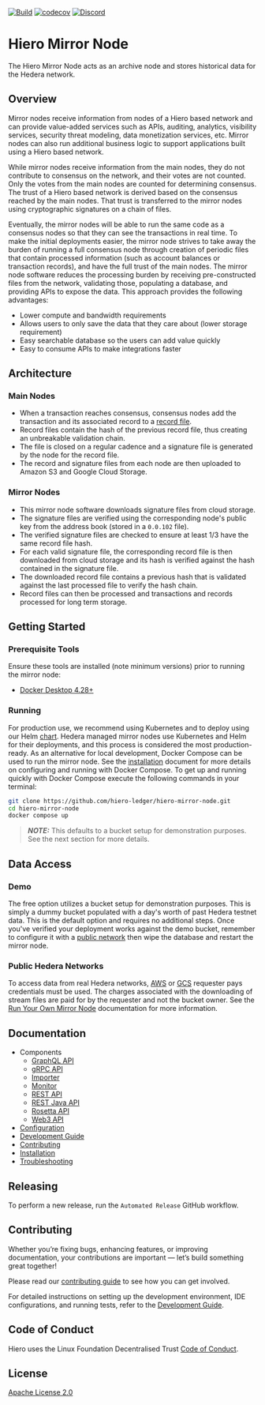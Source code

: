 [![Build](https://github.com/hiero-ledger/hiero-mirror-node/actions/workflows/gradle.yml/badge.svg)](https://github.com/hiero-ledger/hiero-mirror-node/actions)
[![codecov](https://img.shields.io/codecov/c/github/hiero-ledger/hiero-mirror-node/main)](https://codecov.io/gh/hiero-ledger/hiero-mirror-node)
[![Discord](https://img.shields.io/badge/discord-join%20chat-blue.svg)](https://hedera.com/discord)

# Hiero Mirror Node

The Hiero Mirror Node acts as an archive node and stores historical data for the Hedera network.

## Overview

Mirror nodes receive information from nodes of a Hiero based network and can provide value-added services such as APIs, auditing,
analytics, visibility services, security threat modeling, data monetization services, etc. Mirror nodes can also run
additional business logic to support applications built using a Hiero based network.

While mirror nodes receive information from the main nodes, they do not contribute to consensus on the network, and
their votes are not counted. Only the votes from the main nodes are counted for determining consensus. The trust of a
Hiero based network is derived based on the consensus reached by the main nodes. That trust is transferred to the mirror
nodes using cryptographic signatures on a chain of files.

Eventually, the mirror nodes will be able to run the same code as a consensus nodes so that they can see the transactions
in real time. To make the initial deployments easier, the mirror node strives to take away the burden of running a full
consensus node through creation of periodic files that contain processed information (such as account balances or
transaction records), and have the full trust of the main nodes. The mirror node software reduces the processing burden
by receiving pre-constructed files from the network, validating those, populating a database, and providing APIs to
expose the data. This approach provides the following advantages:

- Lower compute and bandwidth requirements
- Allows users to only save the data that they care about (lower storage requirement)
- Easy searchable database so the users can add value quickly
- Easy to consume APIs to make integrations faster

## Architecture

### Main Nodes

- When a transaction reaches consensus, consensus nodes add the transaction and its associated record to a
  [record file](https://github.com/hashgraph/hedera-protobufs/blob/main/streams/record_stream_file.proto).
- Record files contain the hash of the previous record file, thus creating an unbreakable validation chain.
- The file is closed on a regular cadence and a signature file is generated by the node for the record file.
- The record and signature files from each node are then uploaded to Amazon S3 and Google Cloud Storage.

### Mirror Nodes

- This mirror node software downloads signature files from cloud storage.
- The signature files are verified using the corresponding node's public key from the address book (stored in
  a `0.0.102` file).
- The verified signature files are checked to ensure at least 1/3 have the same record file hash.
- For each valid signature file, the corresponding record file is then downloaded from cloud storage and its hash is
  verified against the hash contained in the signature file.
- The downloaded record file contains a previous hash that is validated against the last processed file to verify the
  hash chain.
- Record files can then be processed and transactions and records processed for long term storage.

## Getting Started

### Prerequisite Tools

Ensure these tools are installed (note minimum versions) prior to running the mirror node:

- [Docker Desktop 4.28+](https://www.docker.com/products/docker-desktop)

### Running

For production use, we recommend using Kubernetes and to deploy using our Helm [chart](charts). Hedera managed mirror
nodes use Kubernetes and Helm for their deployments, and this process is considered the most production-ready. As an
alternative for local development, Docker Compose can be used to run the mirror node. See
the [installation](docs/installation.md#running-via-docker-compose) document for more details on configuring and running
with Docker Compose. To get up and running quickly with Docker Compose execute the following commands in your terminal:

```bash
git clone https://github.com/hiero-ledger/hiero-mirror-node.git
cd hiero-mirror-node
docker compose up
```

> **_NOTE:_** This defaults to a bucket setup for demonstration purposes. See the next section for more details.

## Data Access

### Demo

The free option utilizes a bucket setup for demonstration purposes. This is simply a dummy
bucket populated with a day's worth of past Hedera testnet data. This is the default option and requires no additional steps.
Once you've verified your deployment works against the demo bucket, remember to configure it with
a [public network](#public-networks) then wipe the database and restart the mirror node.

### Public Hedera Networks

To access data from real Hedera networks,
[AWS](https://docs.aws.amazon.com/AmazonS3/latest/dev/RequesterPaysBuckets.html) or
[GCS](https://cloud.google.com/storage/docs/requester-pays) requester pays credentials must be used. The charges
associated with the downloading of stream files are paid for by the requester and not the bucket owner. See
the [Run Your Own Mirror Node](https://docs.hedera.com/hedera/core-concepts/mirror-nodes/run-your-own-beta-mirror-node)
documentation for more information.

## Documentation

- Components
  - [GraphQL API](docs/graphql/README.md)
  - [gRPC API](docs/grpc/README.md)
  - [Importer](docs/importer/README.md)
  - [Monitor](docs/monitor/README.md)
  - [REST API](docs/rest/README.md)
  - [REST Java API](docs/rest-java/README.md)
  - [Rosetta API](docs/rosetta/README.md)
  - [Web3 API](docs/web3/README.md)
- [Configuration](docs/configuration.md)
- [Development Guide](docs/development.md)
- [Contributing](docs/contributing.md)
- [Installation](docs/installation.md)
- [Troubleshooting](docs/troubleshooting.md)

## Releasing

To perform a new release, run the `Automated Release` GitHub workflow.

## Contributing

Whether you’re fixing bugs, enhancing features, or improving documentation, your contributions are important — let’s build something great together!

Please read our [contributing guide](https://github.com/hiero-ledger/.github/blob/main/CONTRIBUTING.md) to see how you can get involved.

For detailed instructions on setting up the development environment, IDE configurations, and running tests, refer to
the [Development Guide](docs/development.md).

## Code of Conduct

Hiero uses the Linux Foundation Decentralised Trust [Code of Conduct](https://www.lfdecentralizedtrust.org/code-of-conduct).

## License

[Apache License 2.0](LICENSE)
